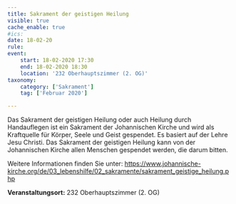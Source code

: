 ```yaml
---
title: Sakrament der geistigen Heilung
visible: true
cache_enable: true
#ics: 
date: 18-02-20
rule: 
event:
	start: 18-02-2020 17:30
	end: 18-02-2020 18:30
	location: '232 Oberhauptszimmer (2. OG)'
taxonomy:
	category: ['Sakrament']
	tag: ['Februar 2020']

---
```

Das Sakrament der geistigen Heilung oder auch Heilung durch Handauflegen ist ein Sakrament der Johannischen Kirche und wird als Kraftquelle für Körper, Seele und Geist gespendet. Es basiert auf der Lehre Jesu Christi. Das Sakrament der geistigen Heilung kann von der Johannischen Kirche allen Menschen gespendet werden, die darum bitten.

Weitere Informationen finden Sie unter:
https://www.johannische-kirche.org/de/03_lebenshilfe/02_sakramente/sakrament_geistige_heilung.php



**Veranstaltungsort:** 232 Oberhauptszimmer (2. OG)

